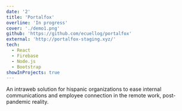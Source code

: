 ```yaml
---
date: '2'
title: 'Portalfox'
overline: 'In progress'
cover: './demo1.png'
github: 'https://github.com/ecuellog/portalfox'
external: 'http://portalfox-staging.xyz/'
tech:
  - React
  - Firebase
  - Node.js
  - Bootstrap
showInProjects: true
---
```


An intraweb solution for hispanic organizations to ease internal communications and employee connection in the remote work, post-pandemic reality.

